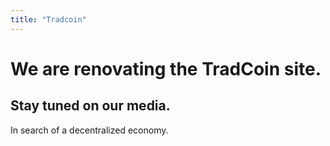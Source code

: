 ```yaml
---
title: "Tradcoin"
---
```


# We are renovating the TradCoin site.

## Stay tuned on our media.

In search of a decentralized economy.